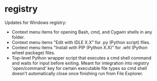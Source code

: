 # registry
Updates for Windows registry:
- Context menu items for opening Bash, cmd, and Cygwin shells in any folder.
- Context menu items "Edit with IDLE X.X" for .py (Python script) files.
- Context menu items "Install with PIP (Python X.X)" for .whl (Python wheel package) files.
- Top-level Python wrapper script that executes a cmd shell command and waits for input before exiting. Meant for integration into registry 'open/command' key for certain executable file types so cmd shell doesn't automatically close once finishing run from File Explorer.
